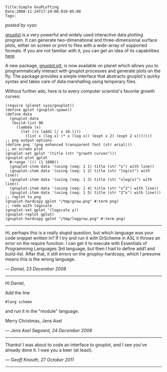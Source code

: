 
    Title:Simple GnuPLoTting
    Date:2008-11-24T17:19:00.019-05:00
    Tags:

*posted by vyzo*

[gnuplot](http://www.gnuplot.info/) is a very powerful and widely used interactive data plotting  program. It can generate two-dimenational and three-dimensional surface plots, either on screen  or print to files with a wide-array of supported formats. If you are not familiar with it, you can get an idea of its capabilities [here](http://gnuplot.sourceforge.net/demo/) 

A new package, [gnuplot.plt](http://planet.plt-scheme.org/display.ss?package=gnuplot.plt&amp;owner=vyzo), is now available on planet which allows you to programmatically interact with gnuplot processes and generate plots on the fly. The package provides a simple interface that abstracts gnuplot's quirky syntax and takes care of data marshalling using temporary files.

Without further ado, here is to every computer scientist's favorite growth curves:

```racket
(require (planet vyzo/gnuplot))
(define gplot (gnuplot-spawn))
(define data 
  (gnuplot-data
   (build-list 90
     (lambda (x) 
       (let ((x (add1 (/ x 10.))))
         (list x (log x) (* x (log x)) (expt x 2) (expt 2 x)))))))
;; png output options
(define png '(png enhanced transparent font (str arial)))
;; on screen plot
(gnuplot-set gplot '(title (str "growth curves")))
(gnuplot-plot gplot 
  #:range '(() (1 1000))
  (gnuplot-item data '(using (seq: 1 1) title (str "x") with line))
  (gnuplot-item data '(using (seq: 1 2) title (str "log(x)") with line))
  (gnuplot-item data '(using (seq: 1 3) title (str "xlog(x)") with line))
  (gnuplot-item data '(using (seq: 1 4) title (str "x^2") with line))
  (gnuplot-item data '(using (seq: 1 5) title (str "2^x") with line)))
;; replot to png
(gnuplot-hardcopy gplot "/tmp/grow.png" #:term png)
;; redo with logscale
(gnuplot-set gplot '(logscale y))
(gnuplot-replot gplot)
(gnuplot-hardcopy gplot "/tmp/loggrow.png" #:term png)
```










<!-- more -->



* * *

Hi, perhaps this is a really stupid question, but which language was your code snippet written in?  If I try and run it with DrScheme in ASL it throws an error on the require function.
I can get it to execute with Essentials of Programming Languages 3rd language, but then I had to define add1 and build-list.  After that, it still errors on the gnuploy-hardcopy, which I presume means this is the wrong language.

— *Daniel, 23 December 2008*

* * *

Hi Daniel,

Add the line

    #lang scheme

and run it in the "module" language.

Merry Christmas,
Jens Axel

— *Jens Axel Søgaard, 24 December 2008*

* * *

Thanks!  I was about to code an interface to gnuplot, and I see you've already done it.  I owe you a beer (at least).

— *Geoff Knauth, 27 October 2011*

* * *

